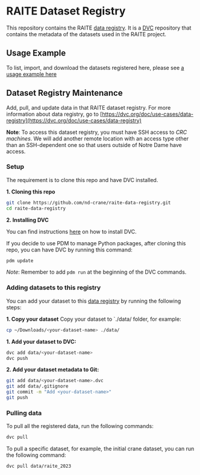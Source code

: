 
# RAITE Dataset Registry

This repository contains the RAITE [data registry](https://dvc.org/doc/use-cases/data-registry). It is a [DVC](https://dvc.org/) repository that contains the metadata of the datasets used in the RAITE project.


## Usage Example
To list, import, and download the datasets registered here, please see [a usage example here](https://github.com/nd-crane/raite-data-registry-usage-example) 

## Dataset Registry Maintenance

Add, pull, and update data in that RAITE dataset registry. For more information about data registry, go to [https://dvc.org/doc/use-cases/data-registry](https://dvc.org/doc/use-cases/data-registry)

**Note**: To access this dataset registry, you must have SSH access to *CRC machines*.
We will add another remote location with an access type other than an SSH-dependent one so that users outside of Notre Dame have access.

### **Setup**

The requirement is to clone this repo and have DVC installed.

**1. Cloning this repo**
```bash
git clone https://github.com/nd-crane/raite-data-registry.git
cd raite-data-registry
```

**2. Installing DVC**

You can find instructions [here](https://dvc.org/doc/install) on how to install DVC.

If you decide to use PDM to manage Python packages, after cloning this repo, you can have DVC by running this command:

```bash 
pdm update
```
*Note*: Remember to add `pdm run` at the beginning of the DVC commands. 


### **Adding datasets to this registry**

You can add your dataset to this [data registry](https://dvc.org/doc/use-cases/data-registry) by running the following steps:

**1. Copy your dataset**
Copy your dataset to `./data/ folder, for example:

```bash
cp ~/Downloads/<your-dataset-name> ./data/
```

**1. Add your dataset to DVC:**

```bash
dvc add data/<your-dataset-name>
dvc push
```
**2. Add your dataset metadata to Git:**
```bash
git add data/<your-dataset-name>.dvc
git add data/.gitignore
git commit -m "Add <your-dataset-name>"
git push
```


### **Pulling data**

To pull all the registered data, run the following commands:

```bash
dvc pull 
```

To pull a specific dataset, for example, the initial crane dataset, you can run the following command:

```bash
dvc pull data/raite_2023
```

